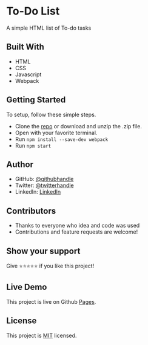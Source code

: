 # To-Do List
A simple HTML list of To-do tasks

## Built With
- HTML
- CSS
- Javascript
- Webpack

## Getting Started
To setup, follow these simple steps.

- Clone the [repo](https://github.com/DJ-MrJay/To-Do-List) or download and unzip the .zip file.
- Open with your favorite terminal.
- Run <code>npm install --save-dev webpack</code> 
- Run <code>npm start</code>

## Author
- GitHub: [@githubhandle](https://github.com/DJ-MrJay)
- Twitter: [@twitterhandle](https://twitter.com/jonah_wambua)
- LinkedIn: [LinkedIn](https://www.linkedin.com/in/mr-jay/)

## Contributors
- Thanks to everyone who idea and code was used
- Contributions and feature requests are welcome!

## Show your support
Give ⭐️⭐️⭐️⭐️⭐️ if you like this project!

## Live Demo
This project is live on Github [Pages](https://dj-mrjay.github.io/To-Do-List).

## License
This project is [MIT](./MIT.md) licensed.
